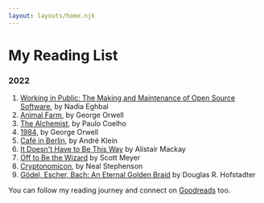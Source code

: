 ```yaml
---
layout: layouts/home.njk
---
```


# My Reading List

### 2022

1. [Working in Public: The Making and Maintenance of Open Source Software](https://www.goodreads.com/book/show/54216469-working-in-public), by Nadia Eghbal
1. [Animal Farm](https://www.goodreads.com/book/show/57431086-animal-farm), by George Orwell
1. [The Alchemist](https://www.goodreads.com/book/show/25076674-the-alchemist), by Paulo Coelho
1. [1984](https://www.goodreads.com/book/show/3744438-1984), by George Orwell
1. [Café in Berlin](https://www.goodreads.com/book/show/18806935-caf-in-berlin), by André Klein
1. [It Doesn't Have to Be This Way](https://www.goodreads.com/book/show/60381673-it-doesn-t-have-to-be-this-way) by Alistair Mackay
1. [Off to Be the Wizard](https://www.goodreads.com/book/show/32858845-off-to-be-the-wizard) by Scott Meyer
1. [Cryptonomicon](https://www.goodreads.com/book/show/816.Cryptonomicon), by Neal Stephenson
1. [Gödel, Escher, Bach: An Eternal Golden Braid](https://www.goodreads.com/book/show/24113.G_del_Escher_Bach) by Douglas R. Hofstadter

You can follow my reading journey and connect on [Goodreads](https://www.goodreads.com/user/show/76654301-dunxen) too.
